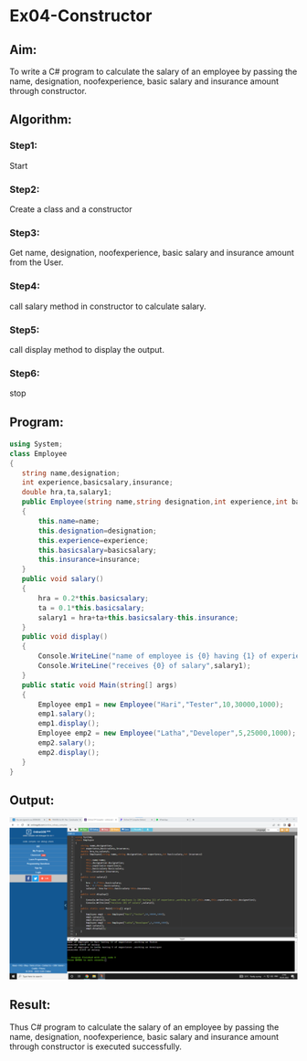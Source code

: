 # Ex04-Constructor
## Aim:
 To write a C# program to calculate the salary of an employee by passing the name, designation, noofexperience, basic salary and insurance amount through constructor.
 
 ## Algorithm:
 ### Step1: 
Start
### Step2:
Create a class and a constructor
### Step3:
Get name, designation, noofexperience, basic salary and insurance amount from the User.
### Step4:
call salary method in constructor to calculate salary.
### Step5:
call display method to display the output.
### Step6:
stop
 ## Program:
 ```c#
using System;
class Employee
{
    string name,designation;
    int experience,basicsalary,insurance;
    double hra,ta,salary1;
    public Employee(string name,string designation,int experience,int basicsalary,int insurance)
    {
        this.name=name;
        this.designation=designation;
        this.experience=experience;
        this.basicsalary=basicsalary;
        this.insurance=insurance;
    }
    public void salary()
    {
        hra = 0.2*this.basicsalary;
        ta = 0.1*this.basicsalary;
        salary1 = hra+ta+this.basicsalary-this.insurance;
    }
    public void display()
    {
        Console.WriteLine("name of employee is {0} having {1} of experience ,working as {2}",this.name,this.experience,this.designation);
        Console.WriteLine("receives {0} of salary",salary1);
    }
    public static void Main(string[] args)
    {
        Employee emp1 = new Employee("Hari","Tester",10,30000,1000);
        emp1.salary();
        emp1.display();
        Employee emp2 = new Employee("Latha","Developer",5,25000,1000);
        emp2.salary();
        emp2.display();
    }
}
 ```
 ## Output:
 ![image](https://github.com/20004426-venkatesh/Ex04-Constructor/blob/main/exp3.png)

 ## Result:
 Thus C# program to calculate the salary of an employee by passing the name, designation, noofexperience, basic salary and insurance amount through constructor is executed successfully.
